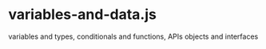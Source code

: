 # variables-and-data.js
variables and types, conditionals and functions, APIs objects and interfaces


